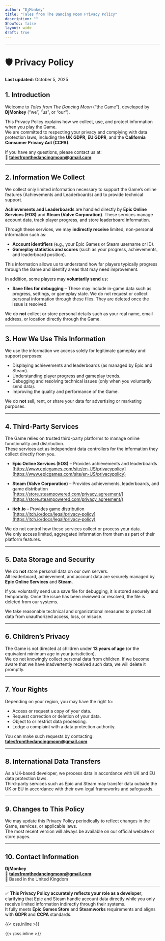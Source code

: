 ```yaml
---
author: "DjMonkey"
title: "Tales from The Dancing Moon Privacy Policy"
description: ""
ShowToc: false
layout: wide
draft: true
---
```


---

# 🛡️ Privacy Policy  
**Last updated:** October 5, 2025  

## 1. Introduction  
Welcome to *Tales from The Dancing Moon* (“the Game”), developed by **DjMonkey** (“we”, “us”, or “our”).  

This Privacy Policy explains how we collect, use, and protect information when you play the Game.  
We are committed to respecting your privacy and complying with data protection laws, including the **UK GDPR**, **EU GDPR**, and the **California Consumer Privacy Act (CCPA)**.

If you have any questions, please contact us at:  
📧 **talesfromthedancingmoon@gmail.com**

---

## 2. Information We Collect  

We collect only limited information necessary to support the Game’s online features (Achievements and Leaderboards) and to provide technical support.  

**Achievements and Leaderboards** are handled directly by **Epic Online Services (EOS)** and **Steam (Valve Corporation)**. These services manage account data, track player progress, and store leaderboard information.  

Through these services, we may **indirectly receive** limited, non-personal information such as:
- **Account identifiers** (e.g., your Epic Games or Steam username or ID).  
- **Gameplay statistics and scores** (such as your progress, achievements, and leaderboard position).  

This information allows us to understand how far players typically progress through the Game and identify areas that may need improvement.  

In addition, some players may **voluntarily send** us:
- **Save files for debugging** – These may include in-game data such as progress, settings, or gameplay state. We do not request or collect personal information through these files. They are deleted once the issue is resolved.

We do **not** collect or store personal details such as your real name, email address, or location directly through the Game.

---

## 3. How We Use This Information  

We use the information we access solely for legitimate gameplay and support purposes:
- Displaying achievements and leaderboards (as managed by Epic and Steam).  
- Understanding player progress and gameplay trends.  
- Debugging and resolving technical issues (only when you voluntarily send data).  
- Improving the quality and performance of the Game.  

We do **not** sell, rent, or share your data for advertising or marketing purposes.

---

## 4. Third-Party Services  

The Game relies on trusted third-party platforms to manage online functionality and distribution.  
These services act as independent data controllers for the information they collect directly from you.

- **Epic Online Services (EOS)** – Provides achievements and leaderboards  
  [https://www.epicgames.com/site/en-US/privacypolicy](https://www.epicgames.com/site/en-US/privacypolicy)

- **Steam (Valve Corporation)** – Provides achievements, leaderboards, and game distribution  
  [https://store.steampowered.com/privacy_agreement/](https://store.steampowered.com/privacy_agreement/)

- **itch.io** – Provides game distribution  
  [https://itch.io/docs/legal/privacy-policy](https://itch.io/docs/legal/privacy-policy)

We do not control how these services collect or process your data.  
We only access limited, aggregated information from them as part of their platform features.

---

## 5. Data Storage and Security  

We do **not** store personal data on our own servers.  
All leaderboard, achievement, and account data are securely managed by **Epic Online Services** and **Steam**.  

If you voluntarily send us a save file for debugging, it is stored securely and temporarily. Once the issue has been reviewed or resolved, the file is deleted from our systems.

We take reasonable technical and organizational measures to protect all data from unauthorized access, loss, or misuse.

---

## 6. Children’s Privacy  

The Game is not directed at children under **13 years of age** (or the equivalent minimum age in your jurisdiction).  
We do not knowingly collect personal data from children. If we become aware that we have inadvertently received such data, we will delete it promptly.

---

## 7. Your Rights  

Depending on your region, you may have the right to:
- Access or request a copy of your data.  
- Request correction or deletion of your data.  
- Object to or restrict data processing.  
- Lodge a complaint with a data protection authority.  

You can make such requests by contacting: **talesfromthedancingmoon@gmail.com**

---

## 8. International Data Transfers  

As a UK-based developer, we process data in accordance with UK and EU data protection laws.  
Third-party services such as Epic and Steam may transfer data outside the UK or EU in accordance with their own legal frameworks and safeguards.

---

## 9. Changes to This Policy  

We may update this Privacy Policy periodically to reflect changes in the Game, services, or applicable laws.  
The most recent version will always be available on our official website or store pages.

---

## 10. Contact Information  

**DjMonkey**  
📧 **talesfromthedancingmoon@gmail.com**  
📍 Based in the United Kingdom  

---

✅ **This Privacy Policy accurately reflects your role as a developer**, clarifying that Epic and Steam handle account data directly while you only receive limited information indirectly through their systems.  
It fully meets **Epic Games Store** and **Steamworks** requirements and aligns with **GDPR** and **CCPA** standards.



{{< css.inline >}}

<style>
.emojify {
	font-family: Apple Color Emoji, Segoe UI Emoji, NotoColorEmoji, Segoe UI Symbol, Android Emoji, EmojiSymbols;
	font-size: 2rem;
	vertical-align: middle;
}
@media screen and (max-width:650px) {
  .nowrap {
    display: block;
    margin: 25px 0;
  }
}
</style>

{{< /css.inline >}}
